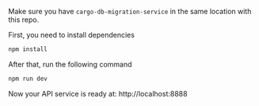 Make sure you have <code>cargo-db-migration-service</code> in the same location with this repo.

First, you need to install dependencies

```bash
npm install
```

After that, run the following command

```bash
npm run dev
```

Now your API service is ready at: http://localhost:8888